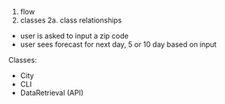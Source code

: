 1. flow
2. classes 
    2a. class relationships
- user is asked to input a zip code
- user sees forecast for next day, 5 or 10 day based on input

Classes: 

- City
- CLI 
- DataRetrieval (API)

